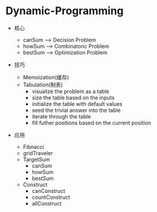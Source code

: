 # Dynamic-Programming
- 核心

    - canSum	--> Decision Problem
    - howSum  --> Combinatoric Problem
    - bestSum  --> Optimization Problem

- 技巧

    - Memoization(缓存)
    - Tabulation(制表)
        - visualize the problem as a table
        - size the table based on  the  inputs
        - initialize the table with default values
        - seed the trivial answer  into the table
        - iterate through the table
        - fill futher positions based on the current position



- 应用

    - Fibnacci
    - gridTraveler
    - TargetSum
        - canSum
        - howSum
        - bestSum
    - Construct
        - canConstruct
        - countConstruct
        - allConstruct
